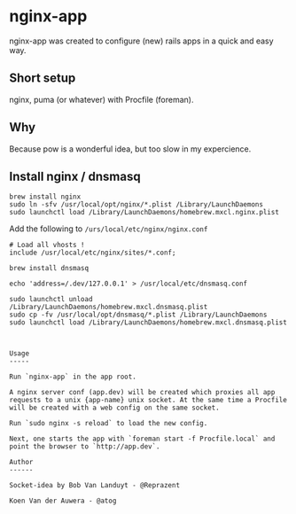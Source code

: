 nginx-app
=========

nginx-app was created to configure (new) rails apps in a quick and easy way.

Short setup
-----------

nginx, puma (or whatever) with Procfile (foreman).

Why
---

Because pow is a wonderful idea, but too slow in my expercience.

Install nginx / dnsmasq
-----------------------

```
brew install nginx
sudo ln -sfv /usr/local/opt/nginx/*.plist /Library/LaunchDaemons
sudo launchctl load /Library/LaunchDaemons/homebrew.mxcl.nginx.plist
```

Add the following to `/urs/local/etc/nginx/nginx.conf`

```
# Load all vhosts !
include /usr/local/etc/nginx/sites/*.conf;
```

```
brew install dnsmasq

echo 'address=/.dev/127.0.0.1' > /usr/local/etc/dnsmasq.conf

sudo launchctl unload /Library/LaunchDaemons/homebrew.mxcl.dnsmasq.plist
sudo cp -fv /usr/local/opt/dnsmasq/*.plist /Library/LaunchDaemons
sudo launchctl load /Library/LaunchDaemons/homebrew.mxcl.dnsmasq.plist



Usage
-----

Run `nginx-app` in the app root. 

A nginx server conf (app.dev) will be created which proxies all app requests to a unix {app-name} unix socket. At the same time a Procfile will be created with a web config on the same socket.

Run `sudo nginx -s reload` to load the new config.

Next, one starts the app with `foreman start -f Procfile.local` and point the browser to `http://app.dev`.

Author
------

Socket-idea by Bob Van Landuyt - @Reprazent

Koen Van der Auwera - @atog
